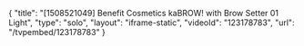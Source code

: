 {
    "title": "[1508521049] Benefit Cosmetics kaBROW! with Brow Setter  01 Light",
    "type": "solo",
    "layout": "iframe-static",
    "videoId": "123178783",
    "url": "\/tvpembed\/123178783"
}